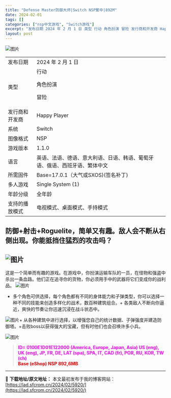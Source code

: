 ```yaml
---
title: "Defense Master防御大师|Switch NSP繁中|892M"
date: 2024-02-01
tags: []
categories: ["nsp中文游戏", "Switch游戏"]
excerpt: "发布日期 2024 年 2 月 1 日 类型 行动 角色扮演 冒险 发行商和开发商 Happy Player 系统 Switch 图像格式 NSP 游戏版本 1.1.0 语言 英语、法语、德语、意大利语、日语、韩语、葡萄牙语、俄语、西班牙语、繁体中文 所需固件 Base=17.0.1（大气或SXOS&hellip;"
layout: post
---
```


<div>
<div id="readability-page-1" class="page">
<div id="js_content">

<img class="aligncenter" src="https://lad.sfcrom.cn/wp-content/uploads/2024/02/20240201154745-64e89.jpeg" alt="图片" />
<table>
<tbody>
<tr>
<td>发布日期</td>
<td>2024 年 2 月 1 日</td>
</tr>
<tr>
<td>类型</td>
<td>行动

角色扮演

冒险</td>
</tr>
<tr>
<td>发行商和开发商</td>
<td>Happy Player</td>
</tr>
<tr>
<td>系统</td>
<td>Switch</td>
</tr>
<tr>
<td>图像格式</td>
<td>NSP</td>
</tr>
<tr>
<td>游戏版本</td>
<td>1.1.0</td>
</tr>
<tr>
<td>语言</td>
<td>英语、法语、德语、意大利语、日语、韩语、葡萄牙语、俄语、西班牙语、繁体中文</td>
</tr>
<tr>
<td>所需固件</td>
<td>Base=17.0.1（大气或SXOS)(签名补丁)</td>
</tr>
<tr>
<td>多人游戏</td>
<td>Single System (1)</td>
</tr>
<tr>
<td>年龄分级</td>
<td>全年龄</td>
</tr>
<tr>
<td>支持的播放模式</td>
<td>电视模式、桌面模式、手持模式</td>
</tr>
</tbody>
</table>
<h2>防御+射击+Roguelite，简单又有趣。敌人会不断从右侧出现。你能抵挡住猛烈的攻击吗？</h2>
<h2><img src="https://lad.sfcrom.cn/wp-content/uploads/2024/02/20240201154706-386ab.jpeg" alt="图片" crossorigin="anonymous" data-imgfileid="110004742" data-ratio="0.5626666666666666" data-src="https://mmbiz.qpic.cn/sz_mmbiz_jpg/vMMYRotKWXjwqic79U7ev3RB4C7a8ibsdTyOmbiac1Pq5ZcRS6QkNdeQX2icJlWVQn1d4l7sx6eScibZkfWoiaDgAGGg/640?wx_fmt=jpeg&amp;from=appmsg" data-type="jpeg" data-w="1125" data-original-style="null" data-index="2" data-fail="0" /></h2>
这是一个简单而有趣的游戏。在游戏中，你扮演运输车队的一员，在怪物和强盗中杀出一条血路。他们正在追寻你的货物，你必须用手中的武器将它们变成你的战利品。

<img src="https://lad.sfcrom.cn/wp-content/uploads/2024/02/20240201154707-52239.jpeg" alt="图片" crossorigin="anonymous" data-imgfileid="110004743" data-ratio="0.5626666666666666" data-src="https://mmbiz.qpic.cn/sz_mmbiz_jpg/vMMYRotKWXjwqic79U7ev3RB4C7a8ibsdTfEkibpkQnAlZsFHblTQKDPbZOciaUibWjDoadav8U5wr6gicic2UIt6SLDA/640?wx_fmt=jpeg&amp;from=appmsg" data-type="jpeg" data-w="1125" data-original-style="null" data-index="3" data-fail="0" />

+ 多个角色可供选择，每个角色都有不同的身体能力和子弹类型，你可以选择一种不同的技能来创造多样化的战术，数百种建筑组合。+ 各类敌人不断向你逼近，爽快的节奏让你迅速沉浸在战斗状态中。

<img src="https://lad.sfcrom.cn/wp-content/uploads/2024/02/20240201154707-2b821.jpeg" alt="图片" crossorigin="anonymous" data-imgfileid="110004744" data-ratio="0.5626666666666666" data-src="https://mmbiz.qpic.cn/sz_mmbiz_jpg/vMMYRotKWXjwqic79U7ev3RB4C7a8ibsdT3L1a8VvUZv5JWhtJk4HalMLxHoYBY8JCzqXvufOHj3rDnDuf3hEKnA/640?wx_fmt=jpeg&amp;from=appmsg" data-type="jpeg" data-w="1125" data-original-style="null" data-index="4" data-fail="0" />+ 从各种建筑中进行选择，以增强您自己的统计数据、子弹强度并建造防御塔。+击败boss以获得强大的宝藏，但有时他们也会召唤许多小兵。

<img src="https://lad.sfcrom.cn/wp-content/uploads/2024/02/20240201154707-5a2a3.jpeg" alt="图片" crossorigin="anonymous" data-imgfileid="110004745" data-ratio="0.5626666666666666" data-src="https://mmbiz.qpic.cn/sz_mmbiz_jpg/vMMYRotKWXjwqic79U7ev3RB4C7a8ibsdT9GHjHEUvDzBDibd750ypvcb3UfyzrHaA4l5YIAVtm695H9EVrlcf5nw/640?wx_fmt=jpeg&amp;from=appmsg" data-type="jpeg" data-w="1125" data-original-style="null" data-index="5" data-fail="0" />
<blockquote data-type="2" data-url="" data-author-name="" data-content-utf8-length="159" data-source-title=""><section><span style="color: #ff00ff;"><strong>ID= 0100E1D01E122000 (America, Europe, Japan, Asia) US (eng), UK (eng), JP, FR, DE, LAT (spa), SPA, IT, CAD (fr), POR, RU, KOR, TW (ch)</strong></span></section><section><span style="color: #ff0000;"><strong>Base (eShop) NSP 892,6MB</strong></span></section></blockquote>
</div>
</div>
</div>

---
📖 **下载地址/原文地址：** 本文最初发布于我的博客网站：[https://lad.sfcrom.cn/2024/02/5920/](https://lad.sfcrom.cn/2024/02/5920/)
